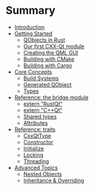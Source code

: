 <!--
SPDX-FileCopyrightText: 2021 Klarälvdalens Datakonsult AB, a KDAB Group company <info@kdab.com>
SPDX-FileContributor: Andrew Hayzen <andrew.hayzen@kdab.com>

SPDX-License-Identifier: MIT OR Apache-2.0
-->

# Summary

- [Introduction](./index.md)
- [Getting Started](./getting-started/index.md)
    - [QObjects in Rust](./getting-started/1-qobjects-in-rust.md)
    - [Our first CXX-Qt module](./getting-started/2-our-first-cxx-qt-module.md)
    - [Creating the QML GUI](./getting-started/3-qml-gui.md)
    - [Building with CMake](./getting-started/4-cmake-integration.md)
    - [Building with Cargo](./getting-started/5-cargo-executable.md)
- [Core Concepts](./concepts/index.md)
    - [Build Systems](./concepts/build_systems.md)
    - [Generated QObject](./concepts/generated_qobject.md)
    - [Types](./concepts/types.md)
- [Reference: the bridge module](./bridge/index.md)
    - [extern "RustQt"](./bridge/extern_rustqt.md)
    - [extern "C++Qt"](./bridge/extern_cppqt.md)
    - [Shared types](./bridge/shared_types.md)
    - [Attributes](./bridge/attributes.md)
- [Reference: traits](./traits/index.md)
    - [CxxQtType](./traits/cxxqttype.md)
    - [Constructor](./traits/constructor.md)
    - [Initialize](./traits/initialize.md)
    - [Locking](./traits/locking.md)
    - [Threading](./traits/threading.md)
- [Advanced Topics](./advanced/index.md)
    - [Nested Objects](./advanced/nested_objects.md)
    - [Inheritance & Overriding](./advanced/inheritance.md)
